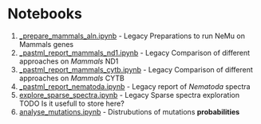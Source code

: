 # Notebooks

1. [_prepare_mammals_aln.ipynb](./prepare_mammals_aln.ipynb) - Legacy Preparations to run NeMu on Mammals genes 
2. [_pastml_report_mammals_nd1.ipynb](./pastml_report_mammals_nd1.ipynb) - Legacy Comparison of different approaches on *Mammals* ND1
3. [_pastml_report_mammals_cytb.ipynb](./pastml_report_mammals_cytb.ipynb) - Legacy Comparison of different approaches on *Mammals* CYTB
4. [_pastml_report_nematoda.ipynb](./_pastml_report_nematoda.ipynb) - Legacy report of *Nematoda* spectra
5. [explore_sparse_spectra.ipynb](./explore_sparse_spectra.ipynb) - Legacy Sparse spectra exploration TODO Is it usefull to store here?
6. [analyse_mutations.ipynb](./analyse_mutations.ipynb) - Distrubutions of mutations **probabilities**
